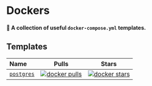 # Dockers

#### 🐳 A collection of useful `docker-compose.yml` templates.

## Templates

| Name | Pulls | Stars |
| :--- | :---: | :---: |
| [`postgres`](https://github.com/spridev/dockers/tree/main/templates/postgres) | [![docker pulls](https://img.shields.io/docker/pulls/_/postgres)](https://hub.docker.com/_/postgres) | [![docker stars](https://img.shields.io/docker/stars/_/postgres)](https://hub.docker.com/_/postgres) |
